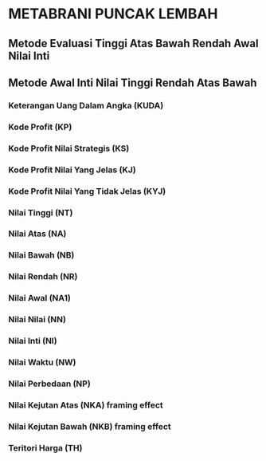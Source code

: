# METABRANI PUNCAK LEMBAH
## Metode Evaluasi Tinggi Atas Bawah Rendah Awal Nilai Inti
## Metode Awal Inti Nilai Tinggi Rendah Atas Bawah
### Keterangan Uang Dalam Angka (KUDA)
### Kode Profit (KP)
### Kode Profit Nilai Strategis (KS)
### Kode Profit Nilai Yang Jelas (KJ)
### Kode Profit Nilai Yang Tidak Jelas (KYJ)
### Nilai Tinggi (NT)
### Nilai Atas (NA)
### Nilai Bawah (NB)
### Nilai Rendah (NR)
### Nilai Awal (NA1)
### Nilai Nilai (NN)
### Nilai Inti (NI)
### Nilai Waktu (NW)
### Nilai Perbedaan (NP)
### Nilai Kejutan Atas (NKA) framing effect
### Nilai Kejutan Bawah (NKB) framing effect
### Teritori Harga (TH)
